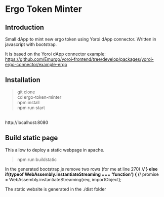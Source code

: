 # Ergo Token Minter

## Introduction

Small dApp to mint new ergo token using Yoroi dApp connector.
Written in javascript with bootstrap.

It is based on the Yoroi dApp connector example: https://github.com/Emurgo/yoroi-frontend/tree/develop/packages/yoroi-ergo-connector/example-ergo

## Installation

> git clone <br/>
> cd ergo-token-minter <br/>
> npm install <br/>
> npm run start <br/>
<br/>
http://localhost:8080

## Build static page

This allow to deploy a static webpage in apache.

> npm run buildstatic

In the generated bootstrap.js remove two rows (for me at line 270)
/******/                                } else if(typeof WebAssembly.instantiateStreaming === 'function') {
/******/                                        promise = WebAssembly.instantiateStreaming(req, importObject);

The static website is generated in the ./dist folder
